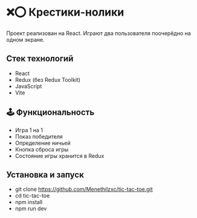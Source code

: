 # ❌⭕ Крестики-нолики

Проект реализован на React. Играют два пользователя поочерёдно на одном экране.

##  Стек технологий

-  React
-  Redux (без Redux Toolkit)
-  JavaScript
-  Vite

## 🕹 Функциональность

- Игра 1 на 1
- Показ победителя
- Определение ничьей
- Кнопка сброса игры
- Состояние игры хранится в Redux

##  Установка и запуск

- git clone https://github.com/Menethilzxc/tic-tac-toe.git
- cd tic-tac-toe
- npm install
- npm run dev
